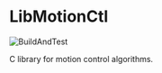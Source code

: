 # LibMotionCtl

![BuildAndTest](https://github.com/alec500oo/libmotionctl/workflows/BuildAndTest/badge.svg)

C library for motion control algorithms.
